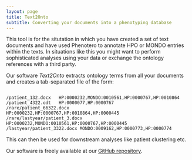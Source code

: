 ```yaml
---
layout: page
title: Text2Onto
subtitle: Converting your documents into a phenotyping database
---
```


This tool is for the situtation in which you have created a set of text documents and have used Phenotero to annotate HPO or MONDO entries within the texts. In situations like this you might want to perform sophisticated analyses using your data or exchange the ontology references with a third party.

Our software _Text2Onto_ extracts ontology terms from all your documents and creates a tab-separated file of the form:

```

/patient_132.docx	HP:0000232,MONDO:0010561,HP:0000767,HP:0010864
/patient_4322.odt	HP:0000077,HP:0000767
/rare/patient_66322.docx	HP:0000232,HP:0000767,HP:0010864,HP:0000445
/rare/lastyear/patient_3.docx	HP:0000232,MONDO:0010561,HP:0000767,HP:0000445
/lastyear/patient_3322.docx	MONDO:0009162,HP:0000773,HP:0000774 
```

This can then be used for downstream analyses like patient clustering etc.

Our software is freely available at our [GitHub repository](https://github.com/phenotero/text2onto).

